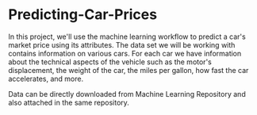 # Predicting-Car-Prices
In this project, we'll use the machine learning workflow to predict a car's market price using its attributes. The data set we will be working with contains information on various cars. For each car we have information about the technical aspects of the vehicle such as the motor's displacement, the weight of the car, the miles per gallon, how fast the car accelerates, and more.

Data can be directly downloaded from Machine Learning Repository and also attached in the same repository.
